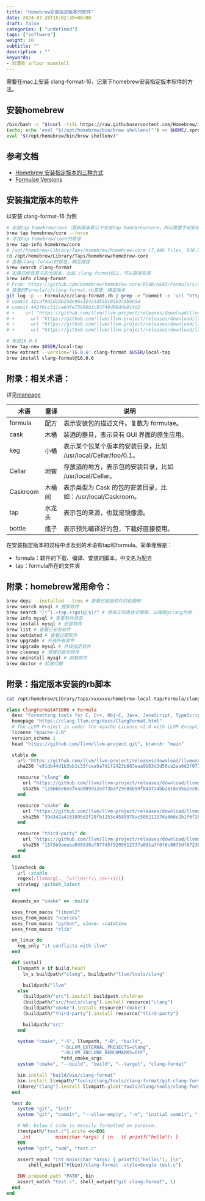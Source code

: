 ```yaml
---
title: "Homebrew安装指定版本的软件"
date: 2024-07-26T15:02:39+08:00
draft: false
categories: [ "undefined"]
tags: ["software"]
weight: 10
subtitle: ""
description : ""
keywords:
- 刘港欢 arloor moontell
---
```


需要在mac上安装 clang-format-16，记录下homebrew安装指定版本软件的方法。
<!--more-->

## 安装homebrew

```bash
/bin/bash -c "$(curl -fsSL https://raw.githubusercontent.com/Homebrew/install/HEAD/install.sh)"
(echo; echo 'eval "$(/opt/homebrew/bin/brew shellenv)"') >> $HOME/.zprofile
eval "$(/opt/homebrew/bin/brew shellenv)"
```

## 参考文档

- [Homebrew 安装指定版本的三种方式](https://shockerli.net/post/homebrew-install-formula-specific-version/)
- [Formulae Versions](https://docs.brew.sh/Versions)

## 安装指定版本的软件

以安装 clang-format-16 为例

```bash
# 安装tap homebrew/core（最新版本默认不安装tap homebrew/core，所以需要手动安装
brew tap homebrew/core --force
# 寻找tap homebrew/core的路径
brew tap-info homebrew/core     
# /opt/homebrew/Library/Taps/homebrew/homebrew-core (7,446 files, 838.5MB)
cd /opt/homebrew/Library/Taps/homebrew/homebrew-core
# 查看clang-format的信息，确定路径
brew search clang-format
# 如果已经有官方的大版本，比如 clang-format@11，可以直接安装
brew info clang-format
# From: https://github.com/Homebrew/homebrew-core/blob/HEAD/Formula/c/clang-format.rb
# 查看的Formula/c/clang-format.rb变更，确定版本
git log -p -- Formula/c/clang-format.rb | grep -e ^commit -e 'url "http'
# commit 32caf9d2d18b258e964354a1d555c05b3c8b0e5d
# commit 442f9cc511ce6dfe75b96b2c83749d90dde914d2
# +    url "https://github.com/llvm/llvm-project/releases/download/llvmorg-16.0.6/llvm-16.0.6.src.tar.xz"
# +      url "https://github.com/llvm/llvm-project/releases/download/llvmorg-16.0.6/clang-16.0.6.src.tar.xz"
# +      url "https://github.com/llvm/llvm-project/releases/download/llvmorg-16.0.6/cmake-16.0.6.src.tar.xz"
# +      url "https://github.com/llvm/llvm-project/releases/download/llvmorg-16.0.6/third-party-16.0.6.src.tar.xz"

# 安装16.0.6
brew tap-new $USER/local-tap
brew extract --version='16.0.6' clang-format $USER/local-tap
brew install clang-format@16.0.6
```

## 附录：相关术语：

详见[manpage](https://docs.brew.sh/Manpage)

| 术语     | 意译   | 说明                                              |
|----------|--------|---------------------------------------------------|
| formula  | 配方   | 表示安装包的描述文件。复数为 formulae。           |
| cask     | 木桶   | 装酒的器具，表示具有 GUI 界面的原生应用。         |
| keg      | 小桶   | 表示某个包某个版本的安装目录，比如 /usr/local/Cellar/foo/0.1。 |
| Cellar   | 地窖   | 存放酒的地方，表示包的安装目录，比如 /usr/local/Cellar。 |
| Caskroom | 木桶间 | 表示类型为 Cask 的包的安装目录，比如：/usr/local/Caskroom。  |
| tap      | 水龙头 | 表示包的来源，也就是镜像源。                      |
| bottle   | 瓶子   | 表示预先编译好的包，下载好直接使用。              |


在安装指定版本的过程中涉及到的术语有tap和formula。简单理解是：

- formula：软件的下载、编译、安装的脚本，中文名为配方
- tap：formula所在的文件夹

## 附录：homebrew常用命令：

```bash
brew deps --installed --tree # 查看已安装软件的依赖树
brew search mysql # 搜索软件
brew search "/(^|.+tap.+)go(@|$)/" # 使用正则表达式搜索，以搜索golang为例
brew info mysql # 查看软件信息
brew install mysql # 安装软件
brew list # 查看已安装软件
brew outdated # 查看过期软件
brew upgrade # 升级所有软件
brew upgrade mysql # 升级指定软件
brew cleanup # 清理旧版本软件
brew uninstall mysql # 卸载软件
brew doctor # 检查问题
```

## 附录：指定版本安装的rb脚本

```bash
cat /opt/homebrew/Library/Taps/xxxxxxx/homebrew-local-tap/Formula/clang-format@16.0.6.rb
```

```Ruby
class ClangFormatAT1606 < Formula
  desc "Formatting tools for C, C++, Obj-C, Java, JavaScript, TypeScript"
  homepage "https://clang.llvm.org/docs/ClangFormat.html"
  # The LLVM Project is under the Apache License v2.0 with LLVM Exceptions
  license "Apache-2.0"
  version_scheme 1
  head "https://github.com/llvm/llvm-project.git", branch: "main"

  stable do
    url "https://github.com/llvm/llvm-project/releases/download/llvmorg-16.0.6/llvm-16.0.6.src.tar.xz"
    sha256 "e91db44d1b3bb1c33fcea9a7d1f2423b883eaa9163d3d56ca2aa6d2f0711bc29"

    resource "clang" do
      url "https://github.com/llvm/llvm-project/releases/download/llvmorg-16.0.6/clang-16.0.6.src.tar.xz"
      sha256 "1186b6e6eefeadd09912ed73b3729e85b59f043724bb2818a95a2ec024571840"
    end

    resource "cmake" do
      url "https://github.com/llvm/llvm-project/releases/download/llvmorg-16.0.6/cmake-16.0.6.src.tar.xz"
      sha256 "39d342a4161095d2f28fb1253e4585978ac50521117da666e2b1f6f28b62f514"
    end

    resource "third-party" do
      url "https://github.com/llvm/llvm-project/releases/download/llvmorg-16.0.6/third-party-16.0.6.src.tar.xz"
      sha256 "15f5b9aeeba938530af977d5f9205612737a091a7f0f6c8075df8723b7713f70"
    end
  end

  livecheck do
    url :stable
    regex(/llvmorg[._-]v?(\d+(?:\.\d+)+)/i)
    strategy :github_latest
  end

  depends_on "cmake" => :build

  uses_from_macos "libxml2"
  uses_from_macos "ncurses"
  uses_from_macos "python", since: :catalina
  uses_from_macos "zlib"

  on_linux do
    keg_only "it conflicts with llvm"
  end

  def install
    llvmpath = if build.head?
      ln_s buildpath/"clang", buildpath/"llvm/tools/clang"

      buildpath/"llvm"
    else
      (buildpath/"src").install buildpath.children
      (buildpath/"src/tools/clang").install resource("clang")
      (buildpath/"cmake").install resource("cmake")
      (buildpath/"third-party").install resource("third-party")

      buildpath/"src"
    end

    system "cmake", "-S", llvmpath, "-B", "build",
                    "-DLLVM_EXTERNAL_PROJECTS=clang",
                    "-DLLVM_INCLUDE_BENCHMARKS=OFF",
                    *std_cmake_args
    system "cmake", "--build", "build", "--target", "clang-format"

    bin.install "build/bin/clang-format"
    bin.install llvmpath/"tools/clang/tools/clang-format/git-clang-format"
    (share/"clang").install llvmpath.glob("tools/clang/tools/clang-format/clang-format*")
  end

  test do
    system "git", "init"
    system "git", "commit", "--allow-empty", "-m", "initial commit", "--quiet"

    # NB: below C code is messily formatted on purpose.
    (testpath/"test.c").write <<~EOS
      int         main(char *args) { \n   \t printf("hello"); }
    EOS
    system "git", "add", "test.c"

    assert_equal "int main(char *args) { printf(\"hello\"); }\n",
        shell_output("#{bin}/clang-format -style=Google test.c")

    ENV.prepend_path "PATH", bin
    assert_match "test.c", shell_output("git clang-format", 1)
  end
end
```
